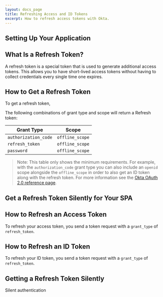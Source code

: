 ```yaml
---
layout: docs_page
title: Refreshing Access and ID Tokens
excerpt: How to refresh access tokens with Okta.
---
```


## Setting Up Your Application



## What Is a Refresh Token?

A refresh token is a special token that is used to generate additional access tokens. This allows you to have short-lived access tokens without having to collect credentials every single time one expires.

## How to Get a Refresh Token

To get a refresh token, 

The following combinations of grant type and scope will return a Refresh token:

| Grant Type  | Scope |
|-------------|-------|
| `authorization_code`  | `offline_scope`  |
| `refresh_token`  | `offline_scope` |
| `password`  | `offline_scope`  |

> Note: This table only shows the minimum requirements. For example, with the `authorization_code` grant type you can also include an `openid` scope alongside the `offline_scope` in order to also get an ID token along with the refresh token. For more information see the [Okta OAuth 2.0 reference page](https://developer.okta.com/docs/api/resources/oauth2.html#response-parameters-1).

## Get a Refresh Token Silently for Your SPA

## How to Refresh an Access Token

To refresh your access token, you send a token request with a `grant_type` of `refresh_token`.

## How to Refresh an ID Token

To refresh your ID token, you send a token request with a `grant_type` of `refresh_token`.

## Getting a Refresh Token Silently


Silent authentication